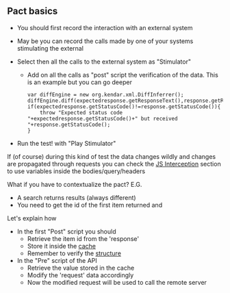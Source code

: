 
## Pact basics

* You should first record the interaction with an external system
* May be you can record the calls made by one of your systems stimulating the external

* Select then all the calls to the external system as "Stimulator"
  * Add on all the calls as "post" script the verification of the data. This is an example but you can go deeper

        var diffEngine = new org.kendar.xml.DiffInferrer();
        diffEngine.diff(expectedresponse.getResponseText(),response.getResponseText());
        if(expectedresponse.getStatusCode()!=response.getStatusCode()){
            throw "Expected status code "+expectedresponse.getStatusCode()+" but received "+response.getStatusCode();
        }
* Run the test! with "Play Stimulator"

If (of course) during this kind of test the data changes wildly and changes are propagated
through requests you can check the [JS Interception](replayer.md) section to use variables 
inside the bodies/query/headers

What if you have to contextualize the pact? E.G.

* A search returns results (always different)
* You need to get the id of the first item returned and


Let's explain how


* In the first "Post" script you should 
	* Retrieve the item id from the 'response'
	* Store it inside the [cache](replayer.md)
	* Remember to verify the [structure](replayer.md)
* In the "Pre" script of the API
	* Retrieve the value stored in the cache 
	* Modify the 'request' data accordingly
	* Now the modified request will be used to call the remote server
